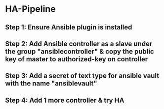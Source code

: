 # HA-Pipeline



## Step 1: Ensure Ansible plugin is installed 
## Step 2: Add Ansible controller as a slave under the group "ansiblecontroller" & copy the public key of master to authorized-key on controller 
## Step 3: Add a secret of text type for ansible vault with the name "ansiblevault"
## Step 4: Add 1 more controller & try HA 

